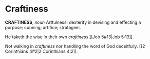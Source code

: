 # Craftiness

**CRAFTINESS**, _noun_ Artfulness; dexterity in devising and effecting a purpose; cunning; artifice; stratagem.

He taketh the wise in their own _craftiness_ [[Job 5#13|Job 5:13]].

Not walking in _craftiness_ nor handling the word of God deceitfully. [[2 Corinthians 4#2|2 Corinthians 4:2]].